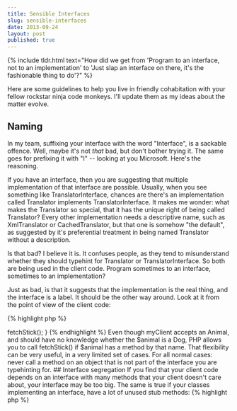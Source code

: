 ```yaml
---
title: Sensible Interfaces
slug: sensible-interfaces
date: 2013-09-24
layout: post
published: true
---
```


{% include tldr.html text="How did we get from 'Program to an interface, not to an implementation' to 'Just slap an interface on there, it's the fashionable thing to do'?" %}


Here are some guidelines to help you live in friendly cohabitation with your fellow rockstar ninja code monkeys. I'll update them
as my ideas about the matter evolve.

## Naming

In my team, suffixing your interface with the word "Interface", is a sackable offence. Well,
maybe it's not *that* bad, but don't bother trying it. The same goes for prefixing it with "I" -- looking at you Microsoft.
Here's the reasoning.

If you have an interface, then you are suggesting
that multiple implementation of that interface are possible. Usually, when you see something like TranslatorInterface, chances
are there's an implementation called Translator implements TranslatorInterface. It makes me wonder: what makes the Translator so special, that it has
the unique right of being called Translator? Every other implementation needs a descriptive name, such as XmlTranslator or
CachedTranslator, but that one is somehow "the default", as suggested by it's preferential treatment in being named Translator
without a description.

Is that bad? I believe it is. It confuses people, as they tend to misunderstand whether they should typehint for Translator
or TranslatorInterface. So both are being used in the client code. Program sometimes to an interface, sometimes to an implementation?

Just as bad, is that it suggests that the implementation is the real thing, and the interface is a label. It should be the
other way around. Look at it from the point of view of the client code:

{% highlight php %}
<?php
class KlingonDecoder {
   public function __construct(TranslatorInterface $translator)
{% endhighlight %}

This constructor definition is saying: "I need a translator interface to operate". But that would be silly. It needs a
Translator object, not an interface, and that object has a certain role, a certain contract, namely that of a Translator.
I hope I'm making this clear. The interface Translator is the essential concept, the thing that clients use. They don't care
whether Translator is a concrete class or an interface, and they don't care how it's implemented. The client wants to be
decoupled from all those details. That's the power of interfaces.

## Default implementations

The burden of having a descriptive name then lies with the implementations. If we rename TranslatorInterface to Translator, our
 former Translator class needs a new name. People tend to solve this problem by calling it DefaultTranslator. Again, what makes it so
special to be called "Default"? Don't be lazy, think really hard about what it does, and why that's different from other
possible implementations. You might even discover a thing or two about that class, such as having too many responsibilities.

## Nameable

Another bad habit, is using the "-able" suffix for interface names. I guess I can live with something like Translatable,
or maybe Serializable. But Timestampable? Jsonable? Is that the world we want our children to inherit? English motherfucker,
do you speak it? Try making a sentence, it's so much nicer.

{% highlight php %}
<?php
class Product implements CastsToJson, HasTimestamp
{% endhighlight %}

Say it out loud: "Product casts to json and has a timestamp". It's beautiful, it's -- dare I say it? -- Shakespearian.


## Respect the contract

PHP, having grown organically (to put it politely), is rather permissive when it comes to interfaces. Look at this code:

{% highlight php %}
<?php
interface Animal {
    public function makeNoise();
}
class Dog implements Animal {
    public function makeNoise() {}
    public function fetchStick() {}
}
// elsewhere:
public function myClient(Animal $animal) {
    $animal->fetchStick();
}
{% endhighlight %}

Even though myClient accepts an Animal, and should have no knowledge whether the $animal is a Dog, PHP allows you to call
 fetchStick() if $animal has a method by that name. That flexibility can be very useful, in a very limited set of cases.
 For all normal cases: never call a method on an object that is not part of the interface you are typehinting for.

## Interface segregation

If you find that your client code depends on an interface with many methods that your client doesn't care about, your
interface may be too big. The same is true if your classes implementing an interface, have a lot of unused stub methods:

{% highlight php %}
<?php
class Fish implements Animal {
    public function makeNoise() {
        throw new NotImplemented("Fish don't make noise");
    }
}
{% endhighlight %}

This is a good sign that you need to split off the makeNoise() method into a separate interface. Perhaps "MakesNoise", or "Noisy"?

## Roles

Interfaces can be a nice way to share code without the client knowing, by seeing them as roles. Say the Product prices
are in a database. You have some logic in OrderBuilder, but you don't want OrderBuilder to know that the prices are in the
database, because that might change in the future. You could solve this with composition.

{% highlight php %}
<?php
interface ProductRepository {
    /* defines find(), add()... */
}
interface ProductPricer {
   public function priceProduct(Product $product);
}
class DbProductPriceRepository implements ProductRepository {
    /* implements find(), add()... */
}
class DbProductPricer implements ProductPricer {
    public function __construct(ProductRepository $productRepository){ /* ... */ }
    public function priceProduct(Product $product) { /* ... */ }
}
{% endhighlight %}

To save a bit of typing, you can give the ProductPricer role to DbProductPricer. Sure, it's doing double duty, but the clients
don't know that. In this example, it's probably not a good long term solution when your application grows, but if nothing else,
it's a great timesaver when prototyping.

{% highlight php %}
<?php
class DbProductPriceRepository implements ProductRepository, ProductPricer {
    /* implements find(), add()... */
    public function priceProduct(Product $product) { /* ... */ }
}
{% endhighlight %}

Roles of course work great with entities:

{% highlight php %}
<?php
class Teacher implements User {}
class Pupil implements User {}
class Parent implements User {}
{% endhighlight %}

## One implementation

ProductPricer is a great use case for an interface, because it's easy to imagine different business rules applying in
different circumstances: GermanProductPricer, BelgianProductPricer. There could be different technical implementations:
 DbProductPricer, SoapProductPricer, or a CachedProductPricer that wraps one of the other implementations.

But often, it's less clear. If your business has only One True Way to calculate prices, and One True Datasource to store them.
My rule of thumb would be that if you can imagine that there could be more implementations than just the one, it's good to
have an interface. If you can't imagine different implementations, don't have an interface. An example could be OrderTotalCalculator:
There's only one valid way to sum the different prices, so an interface does not make sense.




